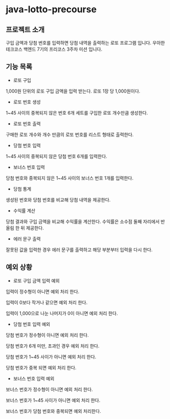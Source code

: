 # java-lotto-precourse
## 프로젝트 소개
구입 금액과 당첨 번호를 입력하면 당첨 내역을 출력하는 로또 프로그램 입니다. 
우아한 테크코스 백엔드 7기의 프리코스 3주차 미션 입니다.
## 기능 목록
- 로또 구입

1,000원 단위의 로또 구입 금액을 입력 받는다. 로또 1장 당 1,000원이다.

- 로또 번호 생성

1~45 사이의 중복되지 않은 번호 6개 세트를 구입한 로또 개수만큼 생성한다.

- 로또 번호 출력

구매한 로또 개수와 개수 만큼의 로또 번호를 리스트 형태로 출력한다.

- 당첨 번호 입력

1~45 사이의 중복되지 않은 당첨 번호 6개를 입력한다.

- 보너스 번호 입력

당첨 번호와 중복되지 않은 1~45 사이의 보너스 번호 1개를 입력한다.

- 당첨 통계

생성된 번호와 당첨 번호를 비교해 당첨 내역을 제공한다.

- 수익률 계산

당첨 결과와 구입 금액을 비교해 수익률을 계산한다. 수익률은 소수점 둘째 자리에서 반올림 한 뒤 제공한다.

- 에러 문구 출력

잘못된 값을 입력한 경우 에러 문구를 출력하고 해당 부분부터 입력을 다시 한다.

## 예외 상황
- 로또 구입 금액 입력 예외

입력이 정수형이 아니면 예외 처리 한다.

입력이 0보다 작거나 같으면 예외 처리 한다.

입력이 1,000으로 나눈 나머지가 0이 아니면 예외 처리 한다.

- 당첨 번호 입력 예외

당첨 번호가 정수형이 아니면 예외 처리 한다.

당첨 번호가 6개 미만, 초과인 경우 예외 처리 한다.

당첨 번호가 1~45 사이가 아니면 예외 처리 한다.

당첨 번호가 중복 되면 예외 처리 한다.

- 보너스 번호 입력 예외

보너스 번호가 정수형이 아니면 예외 처리 한다.

보너스 번호가 1~45 사이가 아니면 예외 처리 한다.

보너스 번호가 당첨 번호와 중복되면 예외 처리한다.

